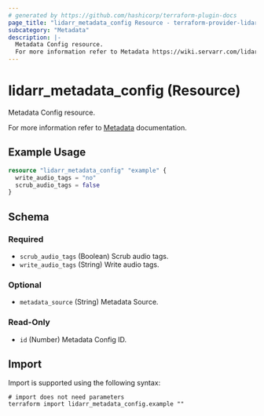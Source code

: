 ```yaml
---
# generated by https://github.com/hashicorp/terraform-plugin-docs
page_title: "lidarr_metadata_config Resource - terraform-provider-lidarr"
subcategory: "Metadata"
description: |-
  Metadata Config resource.
  For more information refer to Metadata https://wiki.servarr.com/lidarr/settings#options documentation.
---
```


# lidarr_metadata_config (Resource)

<!-- subcategory:Metadata -->Metadata Config resource.
For more information refer to [Metadata](https://wiki.servarr.com/lidarr/settings#options) documentation.

## Example Usage

```terraform
resource "lidarr_metadata_config" "example" {
  write_audio_tags = "no"
  scrub_audio_tags = false
}
```

<!-- schema generated by tfplugindocs -->
## Schema

### Required

- `scrub_audio_tags` (Boolean) Scrub audio tags.
- `write_audio_tags` (String) Write audio tags.

### Optional

- `metadata_source` (String) Metadata Source.

### Read-Only

- `id` (Number) Metadata Config ID.

## Import

Import is supported using the following syntax:

```shell
# import does not need parameters
terraform import lidarr_metadata_config.example ""
```
